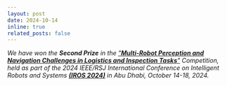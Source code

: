 ```yaml
---
layout: post
date: 2024-10-14
inline: true
related_posts: false
---
```


*We have won the **Second Prize** in the <a href="https://www.iros2024-cartin.com/index.html" target="_blank">"**Multi-Robot Perception and Navigation Challenges in Logistics and Inspection Tasks**"</a> Competition, held as part of the 2024 IEEE/RSJ International Conference on Intelligent Robots and Systems <b><a href="http://iros2024-abudhabi.org" target="_blank">(**IROS 2024**)</a></b> in Abu Dhabi, October 14-18, 2024.*


